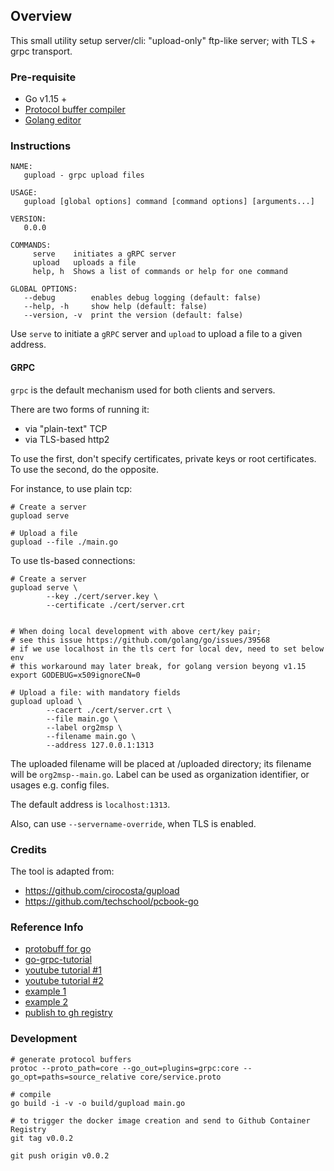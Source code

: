 ## Overview
This small utility setup server/cli: "upload-only" ftp-like server; with TLS + grpc transport.

### Pre-requisite
- Go v1.15 +
- [Protocol buffer compiler](https://grpc.io/docs/languages/go/quickstart/)
- [Golang editor](https://jaxenter.com/top-5-ides-go-146348.html)

### Instructions
```text
NAME:
   gupload - grpc upload files

USAGE:
   gupload [global options] command [command options] [arguments...]

VERSION:
   0.0.0

COMMANDS:
     serve    initiates a gRPC server
     upload   uploads a file
     help, h  Shows a list of commands or help for one command

GLOBAL OPTIONS:
   --debug        enables debug logging (default: false)
   --help, -h     show help (default: false)
   --version, -v  print the version (default: false)
```

Use `serve` to initiate a `gRPC` server and `upload` to upload a file to a given address.

#### GRPC

`grpc` is the default mechanism used for both clients and servers.

There are two forms of running it:

- via "plain-text" TCP
- via TLS-based http2

To use the first, don't specify certificates, private keys or root certificates. To use the second, do the opposite.

For instance, to use plain tcp:

```
# Create a server
gupload serve

# Upload a file
gupload --file ./main.go
```

To use tls-based connections:

```
# Create a server
gupload serve \
        --key ./cert/server.key \
        --certificate ./cert/server.crt


# When doing local development with above cert/key pair;
# see this issue https://github.com/golang/go/issues/39568
# if we use localhost in the tls cert for local dev, need to set below env
# this workaround may later break, for golang version beyong v1.15
export GODEBUG=x509ignoreCN=0

# Upload a file: with mandatory fields
gupload upload \
        --cacert ./cert/server.crt \
        --file main.go \
        --label org2msp \
        --filename main.go \
        --address 127.0.0.1:1313
```
The uploaded filename will be placed at /uploaded directory; its filename will be `org2msp--main.go`. Label can
be used as organization identifier, or usages e.g. config files.

The default address is `localhost:1313`.

Also, can use `--servername-override`, when TLS is enabled.

### Credits
The tool is adapted from:
- https://github.com/cirocosta/gupload
- https://github.com/techschool/pcbook-go

### Reference Info
- [protobuff for go](https://developers.google.com/protocol-buffers/docs/gotutorial)
- [go-grpc-tutorial](https://tutorialedge.net/golang/go-grpc-beginners-tutorial/)
- [youtube tutorial #1](https://www.youtube.com/watch?v=BdzYdN_Zd9Q)
- [youtube tutorial #2](https://www.youtube.com/watch?v=i2p0Snwk4gc)
- [example 1](https://gitlab.com/pantomath-io/demo-grpc)
- [example 2](https://medium.com/pantomath/how-we-use-grpc-to-build-a-client-server-system-in-go-dd20045fa1c2)
- [publish to gh registry](https://github.com/actions/starter-workflows/blob/main/ci/docker-publish.yml)

### Development
```shell script
# generate protocol buffers
protoc --proto_path=core --go_out=plugins=grpc:core --go_opt=paths=source_relative core/service.proto

# compile
go build -i -v -o build/gupload main.go

# to trigger the docker image creation and send to Github Container Registry
git tag v0.0.2

git push origin v0.0.2
```
